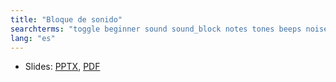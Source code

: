 ```yaml
---
title: "Bloque de sonido"
searchterms: "toggle beginner sound sound_block notes tones beeps noises rsf"
lang: "es"
---
```

 <ul>
 <li class="ng-binding">Slides:
 <a href="ProgrammingLessons/beginner/SoundBlock.pptx">PPTX</a>,
 <a href="ProgrammingLessons/beginner/SoundBlock.pdf">PDF</a>
 </li>
 </ul>
